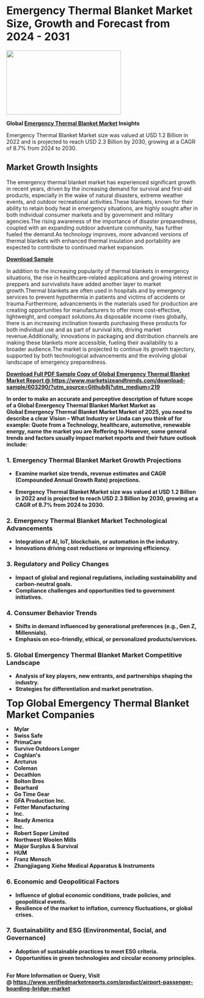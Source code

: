 <H1>Emergency Thermal Blanket Market Size, Growth and Forecast from 2024 - 2031</H1><img class="aligncenter size-medium wp-image-584254" src="https://thirdeyenews.in/wp-content/uploads/2024/09/Global-Market-Research-300x168.jpeg" alt="" width="300" height="168" /><p><strong>Global&nbsp;<a href="https://www.marketsizeandtrends.com/download-sample/603290/?utm_source=Github8j?utm_medium=219">Emergency Thermal Blanket Market</a> Insights</strong></p><p>Emergency Thermal Blanket Market size was valued at USD 1.2 Billion in 2022 and is projected to reach USD 2.3 Billion by 2030, growing at a CAGR of 8.7% from 2024 to 2030.</p><p><h2>Market Growth Insights</h2> <p>The emergency thermal blanket market has experienced significant growth in recent years, driven by the increasing demand for survival and first-aid products, especially in the wake of natural disasters, extreme weather events, and outdoor recreational activities.These blankets, known for their ability to retain body heat in emergency situations, are highly sought after in both individual consumer markets and by government and military agencies.The rising awareness of the importance of disaster preparedness, coupled with an expanding outdoor adventure community, has further fueled the demand.As technology improves, more advanced versions of thermal blankets with enhanced thermal insulation and portability are expected to contribute to continued market expansion.</p> <p><strong><a href="#">Download Sample</a></strong></p> <p>In addition to the increasing popularity of thermal blankets in emergency situations, the rise in healthcare-related applications and growing interest in preppers and survivalists have added another layer to market growth.Thermal blankets are often used in hospitals and by emergency services to prevent hypothermia in patients and victims of accidents or trauma.Furthermore, advancements in the materials used for production are creating opportunities for manufacturers to offer more cost-effective, lightweight, and compact solutions.As disposable income rises globally, there is an increasing inclination towards purchasing these products for both individual use and as part of survival kits, driving market revenue.Additionally, innovations in packaging and distribution channels are making these blankets more accessible, fueling their availability to a broader audience.The market is projected to continue its growth trajectory, supported by both technological advancements and the evolving global landscape of emergency preparedness.<p><strong><a href="#"></p><p><span class=""><strong>Download Full PDF Sample Copy of Global Emergency Thermal Blanket Market Report</strong> @ <a href="https://www.marketsizeandtrends.com/download-sample/603290/?utm_source=Github8j?utm_medium=219" target="_blank">https://www.marketsizeandtrends.com/download-sample/603290/?utm_source=Github8j?utm_medium=219</a></span></p><p>In order to make an accurate and perceptive description of future scope of a Global&nbsp;Emergency Thermal Blanket Market Market as Global&nbsp;Emergency Thermal Blanket Market Market of 2025, you need to describe a clear Vision &ndash; What Industry or Linda can you think of for example: Quote from a Technology, healthcare, automotive, renewable energy, name the market you are Reffering to.However, some general trends and factors usually impact market reports and their future outlook include:</p><h3>1.&nbsp;<strong>Emergency Thermal Blanket Market Growth Projections</strong></h3><ul><li>Examine market size trends, revenue estimates and CAGR (Compounded Annual Growth Rate) projections.</li><li><p>Emergency Thermal Blanket Market size was valued at USD 1.2 Billion in 2022 and is projected to reach USD 2.3 Billion by 2030, growing at a CAGR of 8.7% from 2024 to 2030.</p></li></ul><h3>2.&nbsp;<strong>Emergency Thermal Blanket Market Technological Advancements</strong></h3><ul><li>Integration of AI, IoT, blockchain, or automation in the industry.</li><li>Innovations driving cost reductions or improving efficiency.</li></ul><h3>3.&nbsp;<strong>Regulatory and Policy Changes</strong></h3><ul><li>Impact of global and regional regulations, including sustainability and carbon-neutral goals.</li><li>Compliance challenges and opportunities tied to government initiatives.</li></ul><h3>4.&nbsp;<strong>Consumer Behavior Trends</strong></h3><ul><li>Shifts in demand influenced by generational preferences (e.g., Gen Z, Millennials).</li><li>Emphasis on eco-friendly, ethical, or personalized products/services.</li></ul><h3>5.&nbsp;<strong>Global Emergency Thermal Blanket Market Competitive Landscape</strong></h3><ul><li>Analysis of key players, new entrants, and partnerships shaping the industry.</li><li>Strategies for differentiation and market penetration.</li></ul><p data-pm-slice="1 1 []"><span style="color: inherit; font-family: inherit; font-size: 25px;">Top Global Emergency Thermal Blanket Market Companies</span></p><div class="" data-test-id=""><p><li>Mylar</li><li> Swiss Safe</li><li> PrimaCare</li><li> Survive Outdoors Longer</li><li> Coghlan's</li><li> Arcturus</li><li> Coleman</li><li> Decathlon</li><li> Bolton Bros</li><li> Bearhard</li><li> Go Time Gear</li><li> GFA Production Inc.</li><li> Fetter Manufacturing</li><li> Inc.</li><li> Ready America</li><li> Inc.</li><li> Robert Soper Limited</li><li> Northwest Woolen Mills</li><li> Major Surplus & Survival</li><li> HUM</li><li> Franz Mensch</li><li> Zhangjiagang Xiehe Medical Apparatus & Instruments</li></p></div><h3>6.&nbsp;<strong>Economic and Geopolitical Factors</strong></h3><ul><li>Influence of global economic conditions, trade policies, and geopolitical events.</li><li>Resilience of the market to inflation, currency fluctuations, or global crises.</li></ul><h3>7.&nbsp;<strong>Sustainability and ESG (Environmental, Social, and Governance)</strong></h3><ul><li>Adoption of sustainable practices to meet ESG criteria.</li><li>Opportunities in green technologies and circular economy principles.</li></ul><h2><strong style="font-size: 14px;">For More Information or Query, Visit @&nbsp;</strong><a style="background-color: #ffffff; font-size: 14px;" href="https://www.marketsizeandtrends.com/report/emergency-thermal-blanket-market/" target="_blank">https://www.verifiedmarketreports.com/product/airport-passenger-boarding-bridge-market</a></h2>